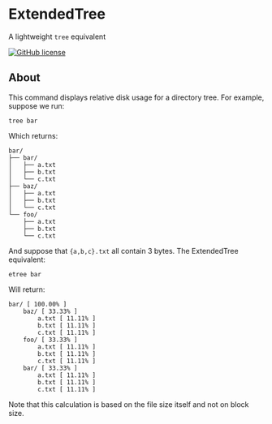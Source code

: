 # ExtendedTree
A lightweight `tree` equivalent

[![GitHub license](https://img.shields.io/badge/license-MIT-blue.svg)](https://raw.githubusercontent.com/dsw7/ExtendedTree/master/LICENSE)

## About
This command displays relative disk usage for a directory tree. For example, suppose we run:
```console
tree bar
```
Which returns:
```
bar/
├── bar/
│   ├── a.txt
│   ├── b.txt
│   └── c.txt
├── baz/
│   ├── a.txt
│   ├── b.txt
│   └── c.txt
└── foo/
    ├── a.txt
    ├── b.txt
    └── c.txt
```
And suppose that `{a,b,c}.txt` all contain 3 bytes. The ExtendedTree equivalent:
```console
etree bar
```
Will return:
```
bar/ [ 100.00% ]
    baz/ [ 33.33% ]
        a.txt [ 11.11% ]
        b.txt [ 11.11% ]
        c.txt [ 11.11% ]
    foo/ [ 33.33% ]
        a.txt [ 11.11% ]
        b.txt [ 11.11% ]
        c.txt [ 11.11% ]
    bar/ [ 33.33% ]
        a.txt [ 11.11% ]
        b.txt [ 11.11% ]
        c.txt [ 11.11% ]
```
Note that this calculation is based on the file size itself and not on block size.
